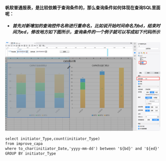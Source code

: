 #### 帆软普通报表，是比较依赖于查询条件的，那么查询条件如何体现在查询SQL里面呢：  
* ##### 首先对新增加的查询控件名称进行重命名，比如说开始时间命名为bd，结束时间为ed，修改地方如下图所示，查询条件的一个例子就可以写成如下代码所示  
![](https://github.com/Beancc/Main/blob/master/img/%E5%B8%86%E8%BD%AF/%E6%8E%A7%E4%BB%B6%E6%9F%A5%E8%AF%A21.png)
```
select initiator_Type,count(initiator_Type) 
from improve_capa
where to_char(initiator_Date,'yyyy-mm-dd') between '${bd}' and '${ed}'
GROUP BY initiator_Type
```
